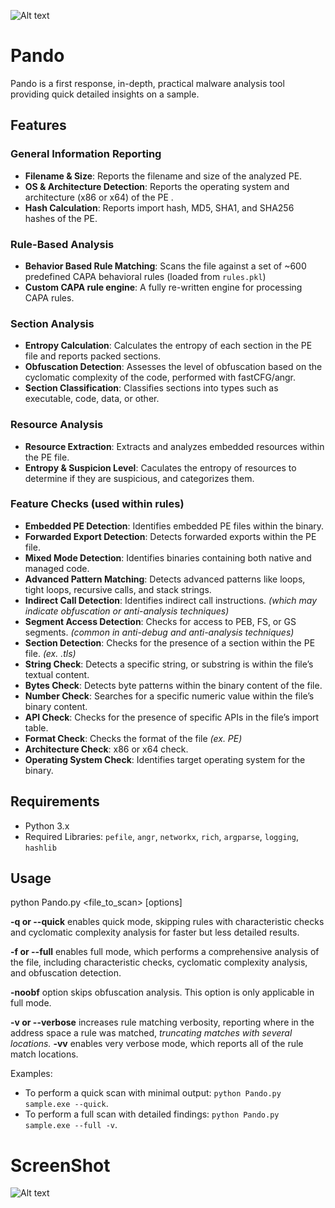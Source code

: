 ![Alt text](https://i.ibb.co/1dmKywj/unnamed.jpg)

# Pando
Pando is a first response, in-depth, practical malware analysis tool providing quick detailed insights on a sample.


## Features

### General Information Reporting
- **Filename & Size**: Reports the filename and size of the analyzed PE.
- **OS & Architecture Detection**: Reports the operating system and architecture (x86 or x64) of the PE .
- **Hash Calculation**: Reports import hash, MD5, SHA1, and SHA256 hashes of the PE.

### Rule-Based Analysis
- **Behavior Based Rule Matching**: Scans the file against a set of ~600 predefined CAPA behavioral rules (loaded from `rules.pkl`)
- **Custom CAPA rule engine**: A fully re-written engine for processing CAPA rules.

### Section Analysis
- **Entropy Calculation**: Calculates the entropy of each section in the PE file and reports packed sections.
- **Obfuscation Detection**: Assesses the level of obfuscation based on the cyclomatic complexity of the code, performed with fastCFG/angr.
- **Section Classification**: Classifies sections into types such as executable, code, data, or other.

### Resource Analysis
- **Resource Extraction**: Extracts and analyzes embedded resources within the PE file.
- **Entropy & Suspicion Level**: Caculates the entropy of resources to determine if they are suspicious, and categorizes them.

### Feature Checks (used within rules)
- **Embedded PE Detection**: Identifies embedded PE files within the binary.
- **Forwarded Export Detection**: Detects forwarded exports within the PE file.
- **Mixed Mode Detection**: Identifies binaries containing both native and managed code.
- **Advanced Pattern Matching**: Detects advanced patterns like loops, tight loops, recursive calls, and stack strings.
- **Indirect Call Detection**: Identifies indirect call instructions. *(which may indicate obfuscation or anti-analysis techniques)*
- **Segment Access Detection**: Checks for access to PEB, FS, or GS segments. *(common in anti-debug and anti-analysis techniques)*
- **Section Detection**: Checks for the presence of a section within the PE file. *(ex. .tls)*
- **String Check**: Detects a specific string, or substring is within the file’s textual content.
- **Bytes Check**: Detects byte patterns within the binary content of the file.
- **Number Check**: Searches for a specific numeric value within the file’s binary content.
- **API Check**: Checks for the presence of specific APIs in the file’s import table.
- **Format Check**: Checks the format of the file *(ex. PE)*
- **Architecture Check**: x86 or x64 check.
- **Operating System Check**: Identifies target operating system for the binary.

## Requirements
- Python 3.x
- Required Libraries: `pefile`, `angr`, `networkx`, `rich`, `argparse`, `logging`, `hashlib`

## Usage
python Pando.py <file_to_scan> [options]  

**-q or --quick** enables quick mode, skipping rules with characteristic checks and cyclomatic complexity analysis for faster but less detailed results.

**-f or --full** enables full mode, which performs a comprehensive analysis of the file, including characteristic checks, cyclomatic complexity analysis, and obfuscation detection.

**-noobf** option skips obfuscation analysis. This option is only applicable in full mode. 

**-v or --verbose** increases rule matching verbosity, reporting where in the address space a rule was matched, *truncating matches with several locations.*
**-vv** enables very verbose mode, which reports all of the rule match locations.
 
Examples:
- To perform a quick scan with minimal output: ```python Pando.py sample.exe --quick```.
- To perform a full scan with detailed findings: ```python Pando.py sample.exe --full -v```.

# ScreenShot
![Alt text](https://i.ibb.co/445wVt8/Pando-Results.png)
